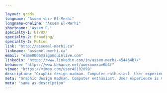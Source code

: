 ```yaml
---

layout: grads
longname: "Assem <br> El-Merhi"
longname-oneline: "Assem El-Merhi"
shortname: "Assem E."
specialty-1: UI/UX/
specialty-2: Branding/
specialty-3: Motion
link: "http://assemel-merhi.ca"
linkname: "assemel-merhi.ca"
email: "elme0006@algonquinlive.com"
linkedin: "https://www.linkedin.com/in/assem-merhi-454464b7/"
behance: "https://www.behance.net/awesomexav6b4f"
vimeo: "https://vimeo.com/user48192099"
description: "Graphic design madman. Computer enthusiast. User experience is my motto."
meta: "Graphic design madman. Computer enthusiast. User experience is my motto."
meta: "same as description"
---
```

